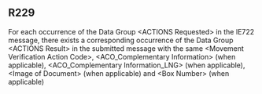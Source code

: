 ## R229
For each occurrence of the Data Group &lt;ACTIONS Requested&gt; in the IE722 message, there exists a corresponding occurrence of the Data Group &lt;ACTIONS Result&gt; in the submitted message with the same &lt;Movement Verification Action Code&gt;, &lt;ACO_Complementary Information&gt; (when applicable), &lt;ACO_Complementary Information_LNG&gt; (when applicable), &lt;Image of Document&gt; (when applicable) and &lt;Box Number&gt; (when applicable)
